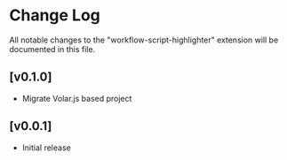 # Change Log

All notable changes to the "workflow-script-highlighter" extension will be documented in this file.

## [v0.1.0]

- Migrate Volar.js based project

## [v0.0.1]

- Initial release